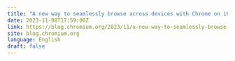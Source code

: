 ```yaml
---
title: "A new way to seamlessly browse across devices with Chrome on iOS"
date: 2023-11-08T17:59:00Z
link: https://blog.chromium.org/2023/11/a-new-way-to-seamlessly-browse-across.html?utm_medium=RSS&utm_source=news.12bit.vn
site: blog.chromium.org
language: English
draft: false
---
```

